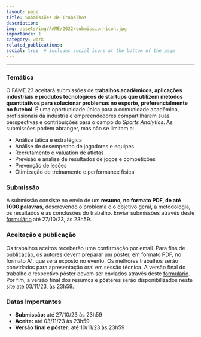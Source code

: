```yaml
---
layout: page
title: Submissões de Trabalhos
description: 
img: assets/img/FAME/2022/submission-icon.jpg
importance: 1
category: work
related_publications:
social: true  # includes social icons at the bottom of the page
---
```

<hr>

### Temática
O FAME 23 aceitará submissões de <strong>trabalhos acadêmicos, aplicações industriais e 
produtos tecnológicos de startups que utilizem métodos quantitativos para solucionar problemas no esporte, preferencialmente no futebol</strong>. 
É uma oportunidade única para a comunidade acadêmica, profissionais da 
indústria e empreendedores compartilharem suas perspectivas e contribuições para o campo do <em>Sports Analytics</em>. 
As submissões podem abranger, mas não se limitam a:
- Análise tática e estratégica 
- Análise de desempenho de jogadores e equipes
- Recrutamento e valuation de atletas
- Previsão e análise de resultados de jogos e competições
- Prevenção de lesões 
- Otimização de treinamento e performance física

### Submissão
A submissão consiste no envio de um <strong>resumo, no formato PDF, de até 1000 palavras</strong>, descrevendo o 
problema e o objetivo geral, a metodologia, os resultados e as conclusões 
do trabalho. Enviar submissões através deste <a href='https://forms.gle/U973UcNNQHceSt8SA'>formulário</a> até 27/10/23, às 23h59.

### Aceitação e publicação
Os trabalhos aceitos receberão uma confirmação por email. Para fins de publicação, os autores devem preparar um pôster, 
em formato PDF, no formato A1, que será exposto no evento. Os melhores trabalhos serão convidados para apresentação oral em sessão técnica.
A versão final do trabalho e respectivo pôster devem ser enviados através deste <a href='https://forms.gle/cziNbuff1cHZT7ye7'>formulário</a>. 
Por fim, a versão final dos resumos e pôsteres serão disponibilizados neste site até 03/11/23, às 23h59.

### Datas Importantes
- **Submissão:** até 27/10/23 às 23h59
- **Aceite:** até 03/11/23 às 23h59
- **Versão final e pôster:** até 10/11/23 às 23h59